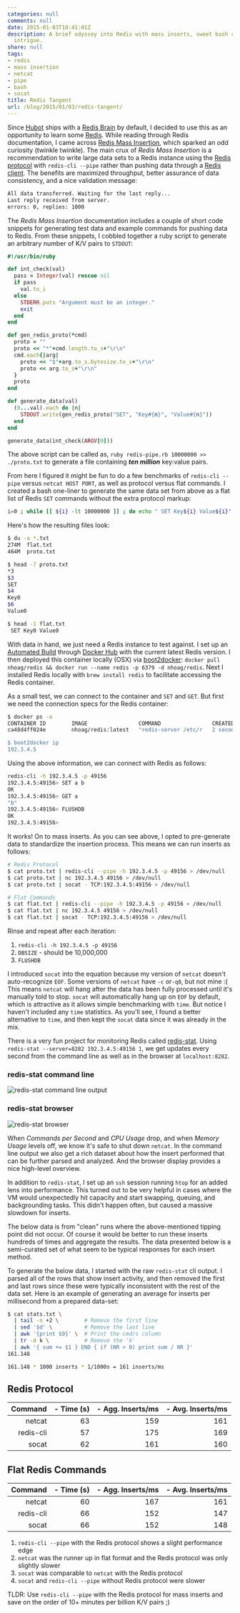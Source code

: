 ```yaml
---
categories: null
comments: null
date: 2015-01-03T18:41:01Z
description: A brief odyssey into Redis with mass inserts, sweet bash commands, and
  intrigue.
share: null
tags:
- redis
- mass insertion
- netcat
- pipe
- bash
- socat
title: Redis Tangent
url: /blog/2015/01/03/redis-tangent/
---
```


Since [Hubot](https://hubot.github.com/) ships with a [Redis Brain](https://www.npmjs.com/package/hubot-redis-brain) by default, I decided to use this as an opportunity to learn some [Redis](http://redis.io/). While reading through Redis documentation, I came across [Redis Mass Insertion](http://redis.io/topics/mass-insert), which sparked an odd curiosity (twinkle twinkle). The main crux of _Redis Mass Insertion_ is a recommendation to write large data sets to a Redis instance using the [Redis protocol](http://redis.io/topics/protocol) with `redis-cli --pipe` rather than pushing data through a [Redis client](http://redis.io/clients). The benefits are maximized throughput, better assurance of data consistency, and a nice validation message:

```bash
All data transferred. Waiting for the last reply...
Last reply received from server.
errors: 0, replies: 1000
```

The _Redis Mass Insertion_ documentation includes a couple of short code snippets for generating test data and example commands for pushing data to Redis. From these snippets, I cobbled together a ruby script to generate an arbitrary number of K/V pairs to `STDOUT`:

```ruby
#!/usr/bin/ruby

def int_check(val)
  pass = Integer(val) rescue nil
  if pass
    val.to_i
  else
    STDERR.puts "Argument must be an integer."
    exit
  end
end

def gen_redis_proto(*cmd)
  proto = ""
  proto << "*"+cmd.length.to_s+"\r\n"
  cmd.each{|arg|
    proto << "$"+arg.to_s.bytesize.to_s+"\r\n"
    proto << arg.to_s+"\r\n"
  }
  proto
end

def generate_data(val)
  (0...val).each do |n|
    STDOUT.write(gen_redis_proto("SET", "Key#{n}", "Value#{n}"))
  end
end

generate_data(int_check(ARGV[0]))
```

The above script can be called as, `ruby redis-pipe.rb 10000000 >> ./proto.txt` to generate a file containing ***ten million*** key:value pairs.

From here I figured it might be fun to do a few benchmarks of `redis-cli --pipe` versus `netcat HOST PORT`, as well as protocol versus flat commands. I created a bash one-liner to generate the same data set from above as a flat list of Redis `SET` commands without the extra protocol markup:

```bash
i=0 ; while [[ ${i} -lt 10000000 ]] ; do echo " SET Key${i} Value${i}" ; i=$((i + 1)) ; done >> flat.txt
```

Here's how the resulting files look:

```bash
$ du -a *.txt
274M  flat.txt
464M  proto.txt

$ head -7 proto.txt
*3
$3
SET
$4
Key0
$6
Value0

$ head -1 flat.txt
 SET Key0 Value0
```

With data in hand, we just need a Redis instance to test against. I set up an [Automated Build](https://registry.hub.docker.com/u/nhoag/redis/builds_history/113776/) through [Docker Hub](https://hub.docker.com/) with the current latest Redis version. I then deployed this container locally (OSX) via [boot2docker](http://boot2docker.io/): `docker pull nhoag/redis && docker run --name redis -p 6379 -d nhoag/redis`. Next I installed Redis locally with `brew install redis` to facilitate accessing the Redis container.

As a small test, we can connect to the container and `SET` and `GET`. But first we need the connection specs for the Redis container:

```bash
$ docker ps -a
CONTAINER ID        IMAGE                COMMAND                CREATED             STATUS              PORTS                     NAMES
ca48d4ff024e        nhoag/redis:latest   "redis-server /etc/r   2 seconds ago       Up 1 seconds        0.0.0.0:49156->6379/tcp   redis

$ boot2docker ip
192.3.4.5
```

Using the above information, we can connect with Redis as follows:

```bash
redis-cli -h 192.3.4.5 -p 49156
192.3.4.5:49156> SET a b
OK
192.3.4.5:49156> GET a
"b"
192.3.4.5:49156> FLUSHDB
OK
192.3.4.5:49156>
```

It works! On to mass inserts. As you can see above, I opted to pre-generate data to standardize the insertion process. This means we can run inserts as follows:

```bash
# Redis Protocol
$ cat proto.txt | redis-cli --pipe -h 192.3.4.5 -p 49156 > /dev/null
$ cat proto.txt | nc 192.3.4.5 49156 > /dev/null
$ cat proto.txt | socat - TCP:192.3.4.5:49156 > /dev/null

# Flat Commands
$ cat flat.txt | redis-cli --pipe -h 192.3.4.5 -p 49156 > /dev/null
$ cat flat.txt | nc 192.3.4.5 49156 > /dev/null
$ cat flat.txt | socat - TCP:192.3.4.5:49156 > /dev/null
```

Rinse and repeat after each iteration:

1. `redis-cli -h 192.3.4.5 -p 49156`
2. `DBSIZE` - should be 10,000,000
3. `FLUSHDB`

I introduced `socat` into the equation because my version of `netcat` doesn't auto-recognize `EOF`. Some versions of `netcat` have `-c` or`-q0`, but not mine :( This means `netcat` will hang after the data has been fully processed until it's manually told to stop. `socat` will automatically hang up on `EOF` by default, which is attractive as it allows simple benchmarking with `time`. But notice I haven't included any `time` statistics. As you'll see, I found a better alternative to `time`, and then kept the `socat` data since it was already in the mix.

There is a very fun project for monitoring Redis called [redis-stat](https://github.com/junegunn/redis-stat). Using `redis-stat --server=8282 192.3.4.5:49156 1`, we get updates every second from the command line as well as in the browser at `localhost:8282`.

### redis-stat command line

![redis-stat command line output](/images/redis-stat-cli.png)

### redis-stat browser

![redis-stat browser](/images/redis-stat-browser.png)

When _Commands per Second_ and _CPU Usage_ drop, and when _Memory Usage_ levels off, we know it's safe to shut down `netcat`. In the command line output we also get a rich dataset about how the insert performed that can be further parsed and analyzed. And the browser display provides a nice high-level overview.

In addition to `redis-stat`, I set up an `ssh` session running `htop` for an added lens into performance. This turned out to be very helpful in cases where the VM would unexpectedly hit capacity and start swapping, queuing, and backgrounding tasks. This didn't happen often, but caused a massive slowdown for inserts.

The below data is from "clean" runs where the above-mentioned tipping point did not occur. Of course it would be better to run these inserts hundreds of times and aggregate the results. The data presented below is a semi-curated set of what seem to be typical responses for each insert method.

To generate the below data, I started with the raw `redis-stat` cli output. I parsed all of the rows that show insert activity, and then removed the first and last rows since these were typically inconsistent with the rest of the data set. Here is an example of generating an average for inserts per millisecond from a prepared data-set:

```bash
$ cat stats.txt \
  | tail -n +2 \        # Remove the first line
  | sed '$d' \          # Remove the last line
  | awk '{print $9}' \  # Print the cmd/s column
  | tr -d k \           # Remove the 'k'
  | awk '{ sum += $1 } END { if (NR > 0) print sum / NR }'
161.148

161.148 * 1000 inserts * 1/1000s = 161 inserts/ms
```

## Redis Protocol

| Command   | - Time (s) | - Agg. Inserts/ms | - Avg. Inserts/ms |
| ---:      | ---:       | ---:              | ---:              |
| netcat    | 63         | 159               | 161               |
| redis-cli | 57         | 175               | 169               |
| socat     | 62         | 161               | 160               |

## Flat Redis Commands

| Command   | - Time (s) | - Agg. Inserts/ms | - Avg. Inserts/ms |
| ---:      | ---:       | ---:              | ---:              |
| netcat    | 60         | 167               | 161               |
| redis-cli | 66         | 152               | 147               |
| socat     | 66         | 152               | 148               |

1. `redis-cli --pipe` with the Redis protocol shows a slight performance edge
2. `netcat` was the runner up in flat format and the Redis protocol was only slightly slower
3. `socat` was comparable to `netcat` with the Redis protocol
4. `socat` and `redis-cli --pipe` without Redis protocol were slower

TLDR: Use `redis-cli --pipe` with the Redis protocol for mass inserts and save on the order of 10+ minutes per billion K/V pairs ;)
